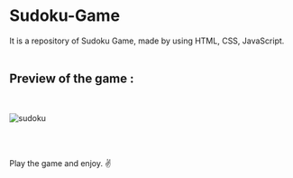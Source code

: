 # Sudoku-Game
It is a repository of Sudoku Game, made by using HTML, CSS, JavaScript.
<br/><br/>
## Preview of the game :
<br/>

![sudoku](https://user-images.githubusercontent.com/98758085/218944937-6efea6d8-dd69-4901-9e0a-2ceb222e5c1c.jpg)

<br/><br/>

Play the game and enjoy. ✌

